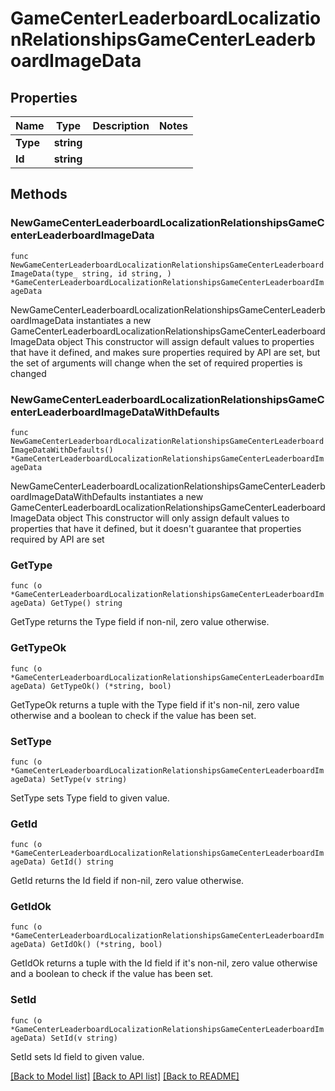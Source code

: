 # GameCenterLeaderboardLocalizationRelationshipsGameCenterLeaderboardImageData

## Properties

Name | Type | Description | Notes
------------ | ------------- | ------------- | -------------
**Type** | **string** |  | 
**Id** | **string** |  | 

## Methods

### NewGameCenterLeaderboardLocalizationRelationshipsGameCenterLeaderboardImageData

`func NewGameCenterLeaderboardLocalizationRelationshipsGameCenterLeaderboardImageData(type_ string, id string, ) *GameCenterLeaderboardLocalizationRelationshipsGameCenterLeaderboardImageData`

NewGameCenterLeaderboardLocalizationRelationshipsGameCenterLeaderboardImageData instantiates a new GameCenterLeaderboardLocalizationRelationshipsGameCenterLeaderboardImageData object
This constructor will assign default values to properties that have it defined,
and makes sure properties required by API are set, but the set of arguments
will change when the set of required properties is changed

### NewGameCenterLeaderboardLocalizationRelationshipsGameCenterLeaderboardImageDataWithDefaults

`func NewGameCenterLeaderboardLocalizationRelationshipsGameCenterLeaderboardImageDataWithDefaults() *GameCenterLeaderboardLocalizationRelationshipsGameCenterLeaderboardImageData`

NewGameCenterLeaderboardLocalizationRelationshipsGameCenterLeaderboardImageDataWithDefaults instantiates a new GameCenterLeaderboardLocalizationRelationshipsGameCenterLeaderboardImageData object
This constructor will only assign default values to properties that have it defined,
but it doesn't guarantee that properties required by API are set

### GetType

`func (o *GameCenterLeaderboardLocalizationRelationshipsGameCenterLeaderboardImageData) GetType() string`

GetType returns the Type field if non-nil, zero value otherwise.

### GetTypeOk

`func (o *GameCenterLeaderboardLocalizationRelationshipsGameCenterLeaderboardImageData) GetTypeOk() (*string, bool)`

GetTypeOk returns a tuple with the Type field if it's non-nil, zero value otherwise
and a boolean to check if the value has been set.

### SetType

`func (o *GameCenterLeaderboardLocalizationRelationshipsGameCenterLeaderboardImageData) SetType(v string)`

SetType sets Type field to given value.


### GetId

`func (o *GameCenterLeaderboardLocalizationRelationshipsGameCenterLeaderboardImageData) GetId() string`

GetId returns the Id field if non-nil, zero value otherwise.

### GetIdOk

`func (o *GameCenterLeaderboardLocalizationRelationshipsGameCenterLeaderboardImageData) GetIdOk() (*string, bool)`

GetIdOk returns a tuple with the Id field if it's non-nil, zero value otherwise
and a boolean to check if the value has been set.

### SetId

`func (o *GameCenterLeaderboardLocalizationRelationshipsGameCenterLeaderboardImageData) SetId(v string)`

SetId sets Id field to given value.



[[Back to Model list]](../README.md#documentation-for-models) [[Back to API list]](../README.md#documentation-for-api-endpoints) [[Back to README]](../README.md)



